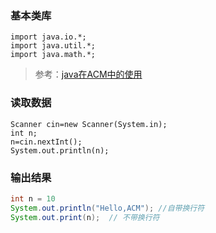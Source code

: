 ### 基本类库
```
import java.io.*;  
import java.util.*;  
import java.math.*; 
```

> 参考：[java在ACM中的使用](http://blog.csdn.net/sssogs/article/details/8526384)

### 读取数据
```
Scanner cin=new Scanner(System.in);  
int n;  
n=cin.nextInt();  
System.out.println(n);  
```

### 输出结果
```java
int n = 10
System.out.println("Hello,ACM"); //自带换行符
System.out.print(n);  // 不带换行符
```

